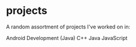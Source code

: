 # projects

A random assortment of projects I've worked on in:

Android Development (Java)
C++
Java
JavaScript
